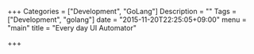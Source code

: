 +++
Categories = ["Development", "GoLang"]
Description = ""
Tags = ["Development", "golang"]
date = "2015-11-20T22:25:05+09:00"
menu = "main"
title = "Every day UI Automator"

+++

